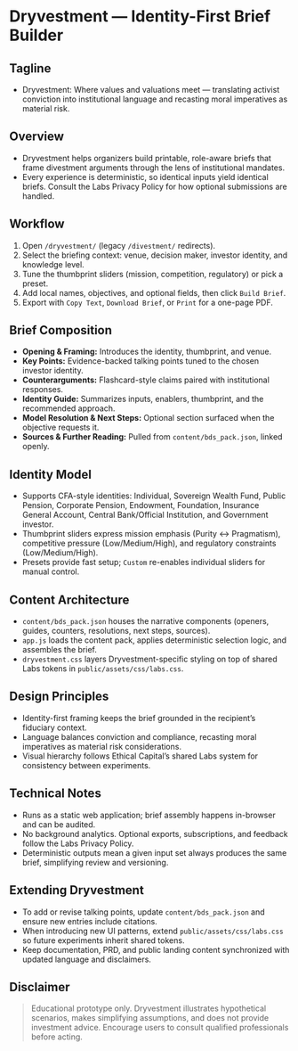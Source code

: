 Dryvestment — Identity-First Brief Builder
=========================================

Tagline
-------

- Dryvestment: Where values and valuations meet — translating activist conviction into institutional language and recasting moral imperatives as material risk.

Overview
--------

- Dryvestment helps organizers build printable, role-aware briefs that frame divestment arguments through the lens of institutional mandates.
- Every experience is deterministic, so identical inputs yield identical briefs. Consult the Labs Privacy Policy for how optional submissions are handled.

Workflow
--------

1. Open `/dryvestment/` (legacy `/divestment/` redirects).
2. Select the briefing context: venue, decision maker, investor identity, and knowledge level.
3. Tune the thumbprint sliders (mission, competition, regulatory) or pick a preset.
4. Add local names, objectives, and optional fields, then click `Build Brief`.
5. Export with `Copy Text`, `Download Brief`, or `Print` for a one-page PDF.

Brief Composition
-----------------

- **Opening & Framing:** Introduces the identity, thumbprint, and venue.
- **Key Points:** Evidence-backed talking points tuned to the chosen investor identity.
- **Counterarguments:** Flashcard-style claims paired with institutional responses.
- **Identity Guide:** Summarizes inputs, enablers, thumbprint, and the recommended approach.
- **Model Resolution & Next Steps:** Optional section surfaced when the objective requests it.
- **Sources & Further Reading:** Pulled from `content/bds_pack.json`, linked openly.

Identity Model
--------------

- Supports CFA-style identities: Individual, Sovereign Wealth Fund, Public Pension, Corporate Pension, Endowment, Foundation, Insurance General Account, Central Bank/Official Institution, and Government investor.
- Thumbprint sliders express mission emphasis (Purity ↔ Pragmatism), competitive pressure (Low/Medium/High), and regulatory constraints (Low/Medium/High).
- Presets provide fast setup; `Custom` re-enables individual sliders for manual control.

Content Architecture
--------------------

- `content/bds_pack.json` houses the narrative components (openers, guides, counters, resolutions, next steps, sources).
- `app.js` loads the content pack, applies deterministic selection logic, and assembles the brief.
- `dryvestment.css` layers Dryvestment-specific styling on top of shared Labs tokens in `public/assets/css/labs.css`.

Design Principles
-----------------

- Identity-first framing keeps the brief grounded in the recipient’s fiduciary context.
- Language balances conviction and compliance, recasting moral imperatives as material risk considerations.
- Visual hierarchy follows Ethical Capital’s shared Labs system for consistency between experiments.

Technical Notes
---------------

- Runs as a static web application; brief assembly happens in-browser and can be audited.
- No background analytics. Optional exports, subscriptions, and feedback follow the Labs Privacy Policy.
- Deterministic outputs mean a given input set always produces the same brief, simplifying review and versioning.

Extending Dryvestment
---------------------

- To add or revise talking points, update `content/bds_pack.json` and ensure new entries include citations.
- When introducing new UI patterns, extend `public/assets/css/labs.css` so future experiments inherit shared tokens.
- Keep documentation, PRD, and public landing content synchronized with updated language and disclaimers.

Disclaimer
----------

> Educational prototype only. Dryvestment illustrates hypothetical scenarios, makes simplifying assumptions, and does not provide investment advice. Encourage users to consult qualified professionals before acting.
